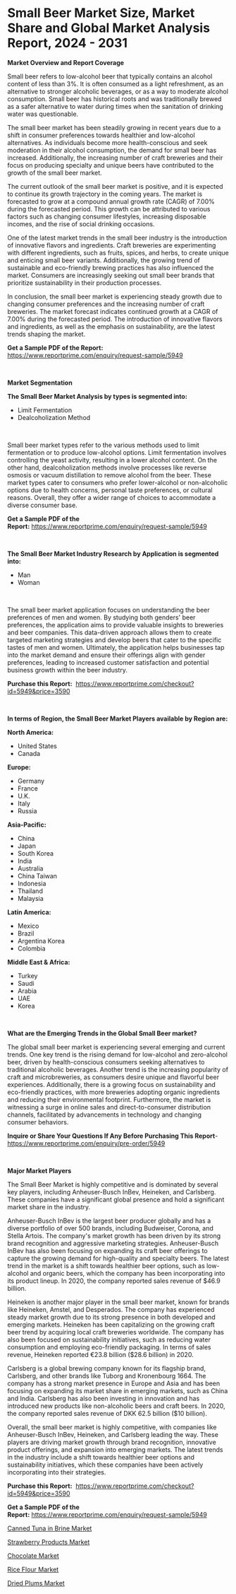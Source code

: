 <p><h1>Small Beer Market Size, Market Share and Global Market Analysis Report, 2024 - 2031</h1></p><p><strong>Market Overview and Report Coverage</strong></p>
<p><p>Small beer refers to low-alcohol beer that typically contains an alcohol content of less than 3%. It is often consumed as a light refreshment, as an alternative to stronger alcoholic beverages, or as a way to moderate alcohol consumption. Small beer has historical roots and was traditionally brewed as a safer alternative to water during times when the sanitation of drinking water was questionable.</p><p>The small beer market has been steadily growing in recent years due to a shift in consumer preferences towards healthier and low-alcohol alternatives. As individuals become more health-conscious and seek moderation in their alcohol consumption, the demand for small beer has increased. Additionally, the increasing number of craft breweries and their focus on producing specialty and unique beers have contributed to the growth of the small beer market.</p><p>The current outlook of the small beer market is positive, and it is expected to continue its growth trajectory in the coming years. The market is forecasted to grow at a compound annual growth rate (CAGR) of 7.00% during the forecasted period. This growth can be attributed to various factors such as changing consumer lifestyles, increasing disposable incomes, and the rise of social drinking occasions.</p><p>One of the latest market trends in the small beer industry is the introduction of innovative flavors and ingredients. Craft breweries are experimenting with different ingredients, such as fruits, spices, and herbs, to create unique and enticing small beer variants. Additionally, the growing trend of sustainable and eco-friendly brewing practices has also influenced the market. Consumers are increasingly seeking out small beer brands that prioritize sustainability in their production processes.</p><p>In conclusion, the small beer market is experiencing steady growth due to changing consumer preferences and the increasing number of craft breweries. The market forecast indicates continued growth at a CAGR of 7.00% during the forecasted period. The introduction of innovative flavors and ingredients, as well as the emphasis on sustainability, are the latest trends shaping the market.</p></p>
<p><strong>Get a Sample PDF of the Report:</strong> <a href="https://www.reportprime.com/enquiry/request-sample/5949">https://www.reportprime.com/enquiry/request-sample/5949</a></p>
<p>&nbsp;</p>
<p><strong>Market Segmentation</strong></p>
<p><strong>The Small Beer Market Analysis by types is segmented into:</strong></p>
<p><ul><li>Limit Fermentation</li><li>Dealcoholization Method</li></ul></p>
<p>&nbsp;</p>
<p><p>Small beer market types refer to the various methods used to limit fermentation or to produce low-alcohol options. Limit fermentation involves controlling the yeast activity, resulting in a lower alcohol content. On the other hand, dealcoholization methods involve processes like reverse osmosis or vacuum distillation to remove alcohol from the beer. These market types cater to consumers who prefer lower-alcohol or non-alcoholic options due to health concerns, personal taste preferences, or cultural reasons. Overall, they offer a wider range of choices to accommodate a diverse consumer base.</p></p>
<p><strong>Get a Sample PDF of the Report:</strong>&nbsp;<a href="https://www.reportprime.com/enquiry/request-sample/5949">https://www.reportprime.com/enquiry/request-sample/5949</a></p>
<p>&nbsp;</p>
<p><strong>The Small Beer Market Industry Research by Application is segmented into:</strong></p>
<p><ul><li>Man</li><li>Woman</li></ul></p>
<p>&nbsp;</p>
<p><p>The small beer market application focuses on understanding the beer preferences of men and women. By studying both genders' beer preferences, the application aims to provide valuable insights to breweries and beer companies. This data-driven approach allows them to create targeted marketing strategies and develop beers that cater to the specific tastes of men and women. Ultimately, the application helps businesses tap into the market demand and ensure their offerings align with gender preferences, leading to increased customer satisfaction and potential business growth within the beer industry.</p></p>
<p><strong>Purchase this Report:</strong>&nbsp; <a href="https://www.reportprime.com/checkout?id=5949&price=3590">https://www.reportprime.com/checkout?id=5949&price=3590</a></p>
<p>&nbsp;</p>
<p><strong>In terms of Region, the Small Beer Market Players available by Region are:</strong></p>
<p>
    <p> <strong> North America: </strong>
        <ul>
            <li>United States</li>
            <li>Canada</li>
        </ul>
        </p> 
    <p> <strong> Europe: </strong>
        <ul>
            <li>Germany</li>
            <li>France</li>
            <li>U.K.</li>
            <li>Italy</li>
            <li>Russia</li>
        </ul>
        </p> 
    <p> <strong> Asia-Pacific: </strong>
        <ul>
            <li>China</li>
            <li>Japan</li>
            <li>South Korea</li>
            <li>India</li>
            <li>Australia</li>
            <li>China Taiwan</li>
            <li>Indonesia</li>
            <li>Thailand</li>
            <li>Malaysia</li>
        </ul>
        </p> 
    <p> <strong> Latin America: </strong>
        <ul>
            <li>Mexico</li>
            <li>Brazil</li>
            <li>Argentina Korea</li>
            <li>Colombia</li>
        </ul>
        </p> 
    <p> <strong> Middle East & Africa: </strong>
        <ul>
            <li>Turkey</li>
            <li>Saudi</li>
            <li>Arabia</li>
            <li>UAE</li>
            <li>Korea</li>
        </ul>
    </p>
    </p>
<p>&nbsp;</p>
<p><strong>What are the Emerging Trends in the Global Small Beer market?</strong></p>
<p><p>The global small beer market is experiencing several emerging and current trends. One key trend is the rising demand for low-alcohol and zero-alcohol beer, driven by health-conscious consumers seeking alternatives to traditional alcoholic beverages. Another trend is the increasing popularity of craft and microbreweries, as consumers desire unique and flavorful beer experiences. Additionally, there is a growing focus on sustainability and eco-friendly practices, with more breweries adopting organic ingredients and reducing their environmental footprint. Furthermore, the market is witnessing a surge in online sales and direct-to-consumer distribution channels, facilitated by advancements in technology and changing consumer behaviors.</p></p>
<p><strong>Inquire or Share Your Questions If Any Before Purchasing This Report</strong>- <a href="https://www.reportprime.com/enquiry/pre-order/5949">https://www.reportprime.com/enquiry/pre-order/5949</a></p>
<p>&nbsp;</p>
<p><strong>Major Market Players</strong></p>
<p><p>The Small Beer Market is highly competitive and is dominated by several key players, including Anheuser-Busch InBev, Heineken, and Carlsberg. These companies have a significant global presence and hold a significant market share in the industry.</p><p>Anheuser-Busch InBev is the largest beer producer globally and has a diverse portfolio of over 500 brands, including Budweiser, Corona, and Stella Artois. The company's market growth has been driven by its strong brand recognition and aggressive marketing strategies. Anheuser-Busch InBev has also been focusing on expanding its craft beer offerings to capture the growing demand for high-quality and specialty beers. The latest trend in the market is a shift towards healthier beer options, such as low-alcohol and organic beers, which the company has been incorporating into its product lineup. In 2020, the company reported sales revenue of $46.9 billion.</p><p>Heineken is another major player in the small beer market, known for brands like Heineken, Amstel, and Desperados. The company has experienced steady market growth due to its strong presence in both developed and emerging markets. Heineken has been capitalizing on the growing craft beer trend by acquiring local craft breweries worldwide. The company has also been focused on sustainability initiatives, such as reducing water consumption and employing eco-friendly packaging. In terms of sales revenue, Heineken reported €23.8 billion ($28.6 billion) in 2020.</p><p>Carlsberg is a global brewing company known for its flagship brand, Carlsberg, and other brands like Tuborg and Kronenbourg 1664. The company has a strong market presence in Europe and Asia and has been focusing on expanding its market share in emerging markets, such as China and India. Carlsberg has also been investing in innovation and has introduced new products like non-alcoholic beers and craft beers. In 2020, the company reported sales revenue of DKK 62.5 billion ($10 billion).</p><p>Overall, the small beer market is highly competitive, with companies like Anheuser-Busch InBev, Heineken, and Carlsberg leading the way. These players are driving market growth through brand recognition, innovative product offerings, and expansion into emerging markets. The latest trends in the industry include a shift towards healthier beer options and sustainability initiatives, which these companies have been actively incorporating into their strategies.</p></p>
<p><strong>Purchase this Report:</strong>&nbsp;&nbsp;<a href="https://www.reportprime.com/checkout?id=5949&price=3590">https://www.reportprime.com/checkout?id=5949&price=3590</a></p>
<p></p>
<p><strong>Get a Sample PDF of the Report:</strong>&nbsp;<a href="https://www.reportprime.com/enquiry/request-sample/5949">https://www.reportprime.com/enquiry/request-sample/5949</a></p>
<p><p><a href="https://github.com/RoccoManning/Market-Research-Report-List-3/blob/main/canned-tuna-in-brine-market.md">Canned Tuna in Brine Market</a></p><p><a href="https://github.com/NorbertYates/Market-Research-Report-List-3/blob/main/strawberry-products-market.md">Strawberry Products Market</a></p><p><a href="https://github.com/GroverBarry/Market-Research-Report-List-3/blob/main/chocolate-market.md">Chocolate Market</a></p><p><a href="https://github.com/JameTravis/Market-Research-Report-List-3/blob/main/rice-flour-market.md">Rice Flour Market</a></p><p><a href="https://github.com/RichRobinson5/Market-Research-Report-List-3/blob/main/dried-plums-market.md">Dried Plums Market</a></p></p>